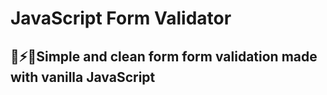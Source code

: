 # JavaScript Form Validator

## 🤩⚡✨Simple and clean form form validation made with vanilla JavaScript
